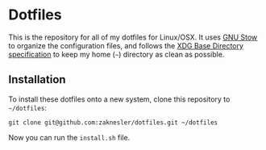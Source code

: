 # Dotfiles

This is the repository for all of my dotfiles for Linux/OSX. It uses [GNU Stow](https://www.gnu.org/software/stow/) to organize the configuration files, and follows the [XDG Base Directory specification](https://wiki.archlinux.org/index.php/XDG_Base_Directory) to keep my home (`~`) directory as clean as possible.

## Installation

To install these dotfiles onto a new system, clone this repository to `~/dotfiles`:

```shell
git clone git@github.com:zaknesler/dotfiles.git ~/dotfiles
```

Now you can run the `install.sh` file.
